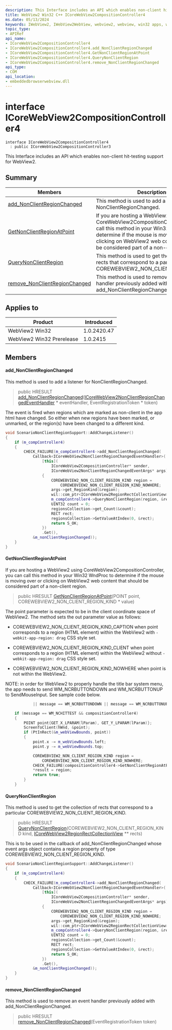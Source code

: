 ```yaml
---
description: This Interface includes an API which enables non-client hit-testing support for WebView2.
title: WebView2 Win32 C++ ICoreWebView2CompositionController4
ms.date: 05/13/2024
keywords: IWebView2, IWebView2WebView, webview2, webview, win32 apps, win32, edge, ICoreWebView2, ICoreWebView2Controller, browser control, edge html, ICoreWebView2CompositionController4
topic_type: 
- APIRef
api_name:
- ICoreWebView2CompositionController4
- ICoreWebView2CompositionController4.add_NonClientRegionChanged
- ICoreWebView2CompositionController4.GetNonClientRegionAtPoint
- ICoreWebView2CompositionController4.QueryNonClientRegion
- ICoreWebView2CompositionController4.remove_NonClientRegionChanged
api_type:
- COM
api_location:
- embeddedbrowserwebview.dll
---
```


# interface ICoreWebView2CompositionController4

```
interface ICoreWebView2CompositionController4
  : public ICoreWebView2CompositionController3
```

This Interface includes an API which enables non-client hit-testing support for WebView2.

## Summary

 Members                        | Descriptions
--------------------------------|---------------------------------------------
[add_NonClientRegionChanged](#add_nonclientregionchanged) | This method is used to add a listener for NonClientRegionChanged.
[GetNonClientRegionAtPoint](#getnonclientregionatpoint) | If you are hosting a WebView2 using CoreWebView2CompositionController, you can call this method in your Win32 WndProc to determine if the mouse is moving over or clicking on WebView2 web content that should be considered part of a non-client region.
[QueryNonClientRegion](#querynonclientregion) | This method is used to get the collection of rects that correspond to a particular COREWEBVIEW2_NON_CLIENT_REGION_KIND.
[remove_NonClientRegionChanged](#remove_nonclientregionchanged) | This method is used to remove an event handler previously added with add_NonClientRegionChanged.

## Applies to

Product                         | Introduced
--------------------------------|---------------------------------------------
WebView2 Win32            |    1.0.2420.47
WebView2 Win32 Prerelease |    1.0.2415

## Members

#### add_NonClientRegionChanged

This method is used to add a listener for NonClientRegionChanged.

> public HRESULT [add_NonClientRegionChanged](#add_nonclientregionchanged)([ICoreWebView2NonClientRegionChangedEventHandler](icorewebview2nonclientregionchangedeventhandler.md#icorewebview2nonclientregionchangedeventhandler) * eventHandler, EventRegistrationToken * token)

The event is fired when regions which are marked as non-client in the app html have changed. So either when new regions have been marked, or unmarked, or the region(s) have been changed to a different kind.

```cpp
void ScenarioNonClientRegionSupport::AddChangeListener()
{
    if (m_compController4)
    {
        CHECK_FAILURE(m_compController4->add_NonClientRegionChanged(
            Callback<ICoreWebView2NonClientRegionChangedEventHandler>(
                [this](
                    ICoreWebView2CompositionController* sender,
                    ICoreWebView2NonClientRegionChangedEventArgs* args) -> HRESULT
                {
                    COREWEBVIEW2_NON_CLIENT_REGION_KIND region =
                        COREWEBVIEW2_NON_CLIENT_REGION_KIND_NOWHERE;
                    args->get_RegionKind(&region);
                    wil::com_ptr<ICoreWebView2RegionRectCollectionView> regionsCollection;
                    m_compController4->QueryNonClientRegion(region, &regionsCollection);
                    UINT32 count = 0;
                    regionsCollection->get_Count(&count);
                    RECT rect;
                    regionsCollection->GetValueAtIndex(0, &rect);
                    return S_OK;
                })
                .Get(),
            &m_nonClientRegionChanged));
    }
}
```

#### GetNonClientRegionAtPoint

If you are hosting a WebView2 using CoreWebView2CompositionController, you can call this method in your Win32 WndProc to determine if the mouse is moving over or clicking on WebView2 web content that should be considered part of a non-client region.

> public HRESULT [GetNonClientRegionAtPoint](#getnonclientregionatpoint)(POINT point, COREWEBVIEW2_NON_CLIENT_REGION_KIND * value)

The point parameter is expected to be in the client coordinate space of WebView2. The method sets the out parameter value as follows:

* COREWEBVIEW2_NON_CLIENT_REGION_KIND_CAPTION when point corresponds to a region (HTML element) within the WebView2 with `-webkit-app-region: drag` CSS style set.

* COREWEBVIEW2_NON_CLIENT_REGION_KIND_CLIENT when point corresponds to a region (HTML element) within the WebView2 without `-webkit-app-region: drag` CSS style set.

* COREWEBVIEW2_NON_CLIENT_REGION_KIND_NOWHERE when point is not within the WebView2.

NOTE: in order for WebView2 to properly handle the title bar system menu, the app needs to send WM_NCRBUTTONDOWN and WM_NCRBUTTONUP to SendMouseInput. See sample code below. 
```cpp
            || message == WM_NCRBUTTONDOWN || message == WM_NCRBUTTONUP
```

```cpp
    if (message == WM_NCHITTEST && compositionController4)
    {
        POINT point{GET_X_LPARAM(lParam), GET_Y_LPARAM(lParam)};
        ScreenToClient(hWnd, &point);
        if (PtInRect(&m_webViewBounds, point))
        {
            point.x -= m_webViewBounds.left;
            point.y -= m_webViewBounds.top;

            COREWEBVIEW2_NON_CLIENT_REGION_KIND region =
                COREWEBVIEW2_NON_CLIENT_REGION_KIND_NOWHERE;
            CHECK_FAILURE(compositionController4->GetNonClientRegionAtPoint(point, &region));
            *result = region;
            return true;
        }
    }
```

#### QueryNonClientRegion

This method is used to get the collection of rects that correspond to a particular COREWEBVIEW2_NON_CLIENT_REGION_KIND.

> public HRESULT [QueryNonClientRegion](#querynonclientregion)(COREWEBVIEW2_NON_CLIENT_REGION_KIND kind, [ICoreWebView2RegionRectCollectionView](icorewebview2regionrectcollectionview.md#icorewebview2regionrectcollectionview) ** rects)

This is to be used in the callback of add_NonClientRegionChanged whose event args object contains a region property of type COREWEBVIEW2_NON_CLIENT_REGION_KIND.

```cpp
void ScenarioNonClientRegionSupport::AddChangeListener()
{
    if (m_compController4)
    {
        CHECK_FAILURE(m_compController4->add_NonClientRegionChanged(
            Callback<ICoreWebView2NonClientRegionChangedEventHandler>(
                [this](
                    ICoreWebView2CompositionController* sender,
                    ICoreWebView2NonClientRegionChangedEventArgs* args) -> HRESULT
                {
                    COREWEBVIEW2_NON_CLIENT_REGION_KIND region =
                        COREWEBVIEW2_NON_CLIENT_REGION_KIND_NOWHERE;
                    args->get_RegionKind(&region);
                    wil::com_ptr<ICoreWebView2RegionRectCollectionView> regionsCollection;
                    m_compController4->QueryNonClientRegion(region, &regionsCollection);
                    UINT32 count = 0;
                    regionsCollection->get_Count(&count);
                    RECT rect;
                    regionsCollection->GetValueAtIndex(0, &rect);
                    return S_OK;
                })
                .Get(),
            &m_nonClientRegionChanged));
    }
}
```

#### remove_NonClientRegionChanged

This method is used to remove an event handler previously added with add_NonClientRegionChanged.

> public HRESULT [remove_NonClientRegionChanged](#remove_nonclientregionchanged)(EventRegistrationToken token)

